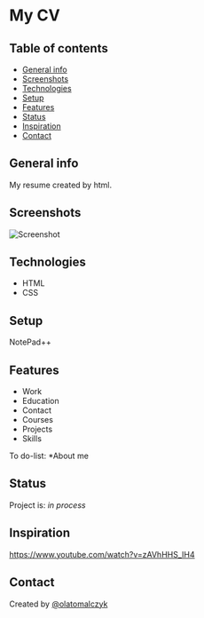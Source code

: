 # My CV

## Table of contents
* [General info](#general-info)
* [Screenshots](#screenshots)
* [Technologies](#technologies)
* [Setup](#setup)
* [Features](#features)
* [Status](#status)
* [Inspiration](#inspiration)
* [Contact](#contact)

## General info
My resume created by html.

## Screenshots
![Screenshot](./img/cv.jpg)

## Technologies
* HTML
* CSS

## Setup
NotePad++

## Features
* Work
* Education
* Contact
* Courses
* Projects
* Skills

To do-list:
*About me
## Status
Project is:  _in process_

## Inspiration
https://www.youtube.com/watch?v=zAVhHHS_IH4

## Contact
Created by [@olatomalczyk](https://github.com/olatomalczyk)